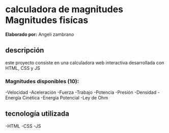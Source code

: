 # calculadora de magnitudes Magnitudes fisícas 

**Elaborado por:** Angeli zambrano 

## descripción 

este proyecto consiste en una calculadora web interactiva desarrollada con HTML, CSS y JS

### Magnitudes disponibles (10): 

-Velocidad 
-Aceleración 
-Fuerza
-Trabajo
-Potencia
-Presión
-Densidad
-Energía Cinética
-Energía Potencial
-Ley de Ohm

## tecnología utilizada 

-HTML
-CSS
-JS

